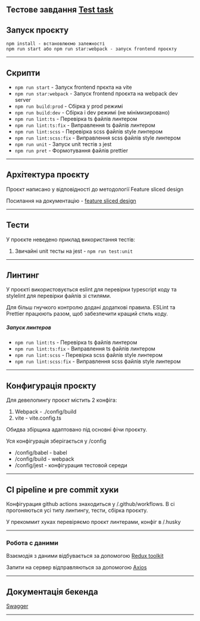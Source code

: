 ## Тестове завдання [Test task](docs/test_task.md)

## Запуск проєкту

```
npm install - встановлюємо залежності
npm run start або npm run star:webpack - запуск frontend проєкту
```

----

## Скрипти

- `npm run start` - Запуск frontend прєкта на vite
- `npm run star:webpack` - Запуск frontend проєкта на webpack dev server
- `npm run build:prod` - Сбірка у prod режимі
- `npm run build:dev` - Сбірка і dev режимі (не мінімизировано)
- `npm run lint:ts` - Перевірка ts файлів линтером
- `npm run lint:ts:fix` - Виправлення ts файлів линтером
- `npm run lint:scss` - Перевірка scss файлів style линтером
- `npm run lint:scss:fix` - Виправлення scss файлів style линтером
- `npm run unit` - Запуск unit тестів з jest
- `npm run pret` - Формотування файлів prettier

----

## Архітектура проєкту

Проєкт написано у відповідності до методології Feature sliced design

Посилання на документацію - [feature sliced design](https://feature-sliced.design/docs/get-started/tutorial)

----

## Тести

У проєкте неведено приклад використання тестів:
1) Звичайні unit тесты на jest - `npm run test:unit`

----

## Линтинг

У проєкті використовується eslint для перевірки typescript коду та stylelint для перевірки файлів зі стилями.

Для більш гнучкого контролю додані додаткові правила. ESLint та Prettier працюють разом, щоб забезпечити кращий стиль коду.

##### Запуск линтеров

- `npm run lint:ts` - Перевірка ts файлів линтером
- `npm run lint:ts:fix` - Виправлення ts файлів линтером
- `npm run lint:scss` - Перевірка scss файлів style линтером
- `npm run lint:scss:fix` - Виправлення scss файлів style линтером

----

## Конфигурація проєкту

Для девелопингу проєкт містить 2 конфіга:
1. Webpack - ./config/build
2. vite - vite.config.ts

Обидва збірщика адаптовано під основні фічи проєкту.

Уся конфігурація зберігається у /config
- /config/babel - babel
- /config/build - webpack
- /config/jest - конфігурация тестовой середи

----

## CI pipeline и pre commit хуки

Конфігурация github actions знаходиться у /.github/workflows.
В ci прогоняються усі типу линтингу, тести, сбірка проєкту.

У прекоммит хуках перевіряємо проєкт линтерами, конфіг в /.husky

----

### Робота с даними

Взаємодія з даними відбувається за допомогою [Redux toolkit](https://redux-toolkit.js.org/)

Запити на сервер відправляються за допомогою [Axios](https://axios-http.com/uk/docs/intro)

----

## Документація бекенда

[Swagger](https://camper-haven-rentals-back.onrender.com/api)

----
